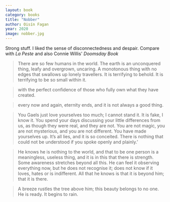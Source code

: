 ```yaml
---
layout: book
category: books
title: "Nobber"
author: Oisín Fagan
year: 2020
image: nobber.jpg
---
```

Strong stuff.  I liked the sense of disconnectedness and despair.  Compare with _La Peste_ and also Connie Willis' _Doomsday Book_

> There are so few humans in the world. The earth is an unconquered thing, leafy and overgrown, uncaring. A monotonous thing with no edges that swallows up lonely travellers. It is terrifying to behold. It is terrifying to be so small within it.

> with the perfect confidence of those who fully own what they have created.

> every now and again, eternity ends, and it is not always a good thing.

> You Gaels just love yourselves too much; I cannot stand it. It is fake, I know it. You spend your days discussing your little differences from us, as though they were real, and they are not. You are not magic, you are not mysterious, and you are not different. You have made yourselves up. It’s all lies, and it is so conceited. There is nothing that could not be understood if you spoke openly and plainly.’

> He knows he is nothing to the world, and that to be one person is a meaningless, useless thing, and it is in this that there is strength. Some awareness stretches beyond all this. He can feel it observing everything now, but he does not recognise it; does not know if it loves, hates or is indifferent. All that he knows is that it is beyond him; that it is there.

> A breeze rustles the tree above him; this beauty belongs to no one. He is ready. It begins to rain.
